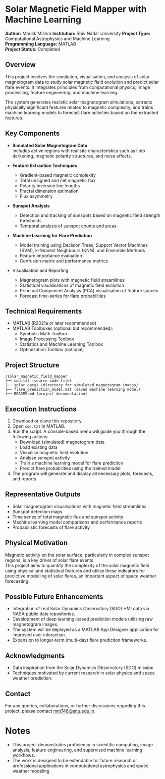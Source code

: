 # Solar Magnetic Field Mapper with Machine Learning

**Author:** Moulik Mishra
**Institution:**  Shiv Nadar University
**Project Type:** Computational Astrophysics and Machine Learning  
**Programming Language:** MATLAB  
**Project Status:** Completed


## Overview
This project involves the simulation, visualisation, and analysis of solar magnetogram data to study solar magnetic field evolution and predict solar flare events. It integrates principles from computational physics, image processing, feature engineering, and machine learning.

The system generates realistic solar magnetogram simulations, extracts physically significant features related to magnetic complexity, and trains machine learning models to forecast flare activities based on the extracted features.

## Key Components
- **Simulated Solar Magnetogram Data**  
  Includes active regions with realistic characteristics such as limb darkening, magnetic polarity structures, and noise effects.
  
- **Feature Extraction Techniques**  
  - Gradient-based magnetic complexity
  - Total unsigned and net magnetic flux
  - Polarity inversion line lengths
  - Fractal dimension estimation
  - Flux asymmetry
  
- **Sunspot Analysis**  
  - Detection and tracking of sunspots based on magnetic field strength thresholds
  - Temporal analysis of sunspot counts and areas
  
- **Machine Learning for Flare Prediction**  
  - Model training using Decision Trees, Support Vector Machines (SVM), k-Nearest Neighbours (KNN), and Ensemble Methods
  - Feature importance evaluation
  - Confusion matrix and performance metrics
  
- Visualisation and Reporting
  - Magnetogram plots with magnetic field streamlines
  - Statistical visualisations of magnetic field evolution
  - Principal Component Analysis (PCA) visualisation of feature spaces
  - Forecast time-series for flare probabilities

## Technical Requirements
- MATLAB (R2021a or later recommended)
- MATLAB Toolboxes (optional but recommended):
  - Symbolic Math Toolbox
  - Image Processing Toolbox
  - Statistics and Machine Learning Toolbox
  - Optimization Toolbox (optional)

## Project Structure
```
/solar_magnetic_field_mapper
├── cod.txt (source code file)
├── solar_data/ (directory for simulated magnetogram images)
├── flare_prediction_model.mat (saved machine learning model)
├── README.md (project documentation)
```

## Execution Instructions
1. Download or clone this repository.
2. Open `cod.txt` in MATLAB.
3. Run the script. A console-based menu will guide you through the following actions:
   - Download (simulated) magnetogram data
   - Load existing data
   - Visualise magnetic field evolution
   - Analyse sunspot activity
   - Train a machine learning model for flare prediction
   - Predict flare probabilities using the trained model
4. The program will generate and display all necessary plots, forecasts, and reports.

## Representative Outputs
- Solar magnetogram visualisations with magnetic field streamlines
- Sunspot detection maps
- Time series of total magnetic flux and sunspot activity
- Machine learning model comparisons and performance reports
- Probabilistic forecasts of flare activity

## Physical Motivation
Magnetic activity on the solar surface, particularly in complex sunspot regions, is a key driver of solar flare events.  
This project aims to quantify the complexity of the solar magnetic field using physical and statistical features and utilise these indicators for predictive modelling of solar flares, an important aspect of space weather forecasting.

## Possible Future Enhancements
- Integration of real Solar Dynamics Observatory (SDO) HMI data via NASA public data repositories.
- Development of deep learning-based prediction models utilising raw magnetogram images.
- The system will be deployed as a MATLAB App Designer application for improved user interaction.
- Expansion to longer-term (multi-day) flare prediction frameworks.

## Acknowledgments
- Data inspiration from the Solar Dynamics Observatory (SDO) mission.
- Techniques motivated by current research in solar physics and space weather prediction.

## Contact
For any queries, collaborations, or further discussions regarding this project, please contact mm748@snu.edu.in.


# Notes
- This project demonstrates proficiency in scientific computing, image analysis, feature engineering, and supervised machine learning workflows.
- The work is designed to be extendable for future research or professional applications in computational astrophysics and space weather modeling.
